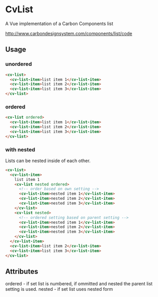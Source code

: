 # CvList

A Vue implementation of a Carbon Components list

http://www.carbondesignsystem.com/components/list/code

## Usage

### unordered

```html
<cv-list>
  <cv-list-item>list item 1</cv-list-item>
  <cv-list-item>list item 2</cv-list-item>
  <cv-list-item>list item 3</cv-list-item>
</cv-list>
```

### ordered

```html
<cv-list ordered>
  <cv-list-item>list item 1</cv-list-item>
  <cv-list-item>list item 2</cv-list-item>
  <cv-list-item>list item 3</cv-list-item>
</cv-list>
```

### with nested

Lists can be nested inside of each other.

```html
<cv-list>
  <cv-list-item>
    list item 1
    <cv-list nested ordered>
      <!-- order based on own setting -->
      <cv-list-item>nested item 1</cv-list-item>
      <cv-list-item>nested item 2</cv-list-item>
      <cv-list-item>nested item 3</cv-list-item>
    </cv-list>
    <cv-list nested>
      <!-- ordered setting based on parent setting -->
      <cv-list-item>nested item 1</cv-list-item>
      <cv-list-item>nested item 2</cv-list-item>
      <cv-list-item>nested item 3</cv-list-item>
    </cv-list>
  </cv-list-item>
  <cv-list-item>list item 2</cv-list-item>
  <cv-list-item>list item 3</cv-list-item>
</cv-list>
```

## Attributes

ordered - if set list is numbered, if ommitted and nested the parent list setting is used.
nested - if set list uses nested form
